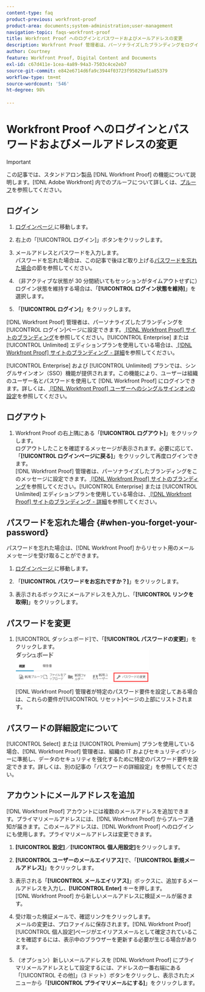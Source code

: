 ```yaml
---
content-type: faq
product-previous: workfront-proof
product-area: documents;system-administration;user-management
navigation-topic: faqs-workfront-proof
title: Workfront Proof へのログインとパスワードおよびメールアドレスの変更
description: Workfront Proof 管理者は、パーソナライズしたブランディングをログインページに設定できます。「Workfront Proof サイトのブランディング」を参照してください。Enterprise または Unlimited エディションプランを使用している場合は、「Workfront Proof サイトのブランディング - 詳細」を参照してください。
author: Courtney
feature: Workfront Proof, Digital Content and Documents
exl-id: c67d411e-1cea-4a89-94a3-7503c4ce2eb7
source-git-commit: e842e6714d6fa9c3944f03723f95029af1a85379
workflow-type: tm+mt
source-wordcount: '546'
ht-degree: 98%

---
```


# Workfront Proof へのログインとパスワードおよびメールアドレスの変更

>[!IMPORTANT]
>
>この記事では、スタンドアロン製品 [!DNL Workfront Proof] の機能について説明します。[!DNL Adobe Workfront] 内でのプルーフについて詳しくは、[プルーフ](../../../review-and-approve-work/proofing/proofing.md)を参照してください。

## ログイン


1. [ ログインページ ](https://app.proofhq.com/login) に移動します。

1. 右上の「[!UICONTROL ログイン]」ボタンをクリックします。
1. メールアドレスとパスワードを入力します。\
   パスワードを忘れた場合は、この記事で後ほど取り上げる[パスワードを忘れた場合](#when-you-forget-your-password)の節を参照してください。

1. （非アクティブな状態が 30 分間続いてもセッションがタイムアウトせずに）ログイン状態を維持する場合は、「**[!UICONTROL ログイン状態を維持]**」を選択します。
1. 「**[!UICONTROL ログイン]**」をクリックします。

[!DNL Workfront Proof] 管理者は、パーソナライズしたブランディングを[!UICONTROL ログイン]ページに設定できます。[ [!DNL Workfront Proof] サイトのブランディング](../../../workfront-proof/wp-acct-admin/branding/brand-wp-site.md)を参照してください。[!UICONTROL Enterprise] または [!UICONTROL Unlimited] エディションプランを使用している場合は、[ [!DNL Workfront Proof] サイトのブランディング - 詳細](../../../workfront-proof/wp-acct-admin/branding/brand-wp-site-advanced.md)を参照してください。

[!UICONTROL Enterprise] および [!UICONTROL Unlimited] プランでは、シングルサインオン（SSO）機能が提供されます。この機能により、ユーザーは組織のユーザー名とパスワードを使用して [!DNL Workfront Proof] にログインできます。詳しくは、[ [!DNL Workfront Proof] ユーザーへのシングルサインオンの設定](../../../workfront-proof/wp-acct-admin/account-settings/configure-sso-for-wp-users.md)を参照してください。

## ログアウト

1. Workfront Proof の右上隅にある「**[!UICONTROL ログアウト]**」をクリックします。\
   ログアウトしたことを確認するメッセージが表示されます。必要に応じて、「**[!UICONTROL ログインページに戻る]**」をクリックして再度ログインできます。\
   [!DNL Workfront Proof] 管理者は、パーソナライズしたブランディングをこのメッセージに設定できます。[ [!DNL Workfront Proof] サイトのブランディング](../../../workfront-proof/wp-acct-admin/branding/brand-wp-site.md)を参照してください。[!UICONTROL Enterprise] または [!UICONTROL Unlimited] エディションプランを使用している場合は、[ [!DNL Workfront Proof] サイトのブランディング - 詳細](../../../workfront-proof/wp-acct-admin/branding/brand-wp-site-advanced.md)を参照してください。

## パスワードを忘れた場合 {#when-you-forget-your-password}

パスワードを忘れた場合は、[!DNL Workfront Proof] からリセット用のメールメッセージを受け取ることができます。


1. [ ログインページ ](https://app.proofhq.com/login) に移動します。

1. 「**[!UICONTROL パスワードをお忘れですか？]**」をクリックします。
1. 表示されるボックスにメールアドレスを入力し、「**[!UICONTROL リンクを取得]**」をクリックします。

## パスワードを変更

1. [!UICONTROL ダッシュボード]で、「**[!UICONTROL パスワードの変更]**」をクリックします。\
   ![Change_passowrd.png](assets/change-passowrd-350x95.png)\
   [!DNL Workfront Proof] 管理者が特定のパスワード要件を設定してある場合は、これらの要件が[!UICONTROL リセット]ページの上部にリストされます。

## パスワードの詳細設定について

[!UICONTROL Select] または [!UICONTROL Premium] プランを使用している場合、[!DNL Workfront Proof] 管理者は、組織の IT およびセキュリティポリシーに準拠し、データのセキュリティを強化するために特定のパスワード要件を設定できます。詳しくは、別の記事の「パスワードの詳細設定」を参照してください。

## アカウントにメールアドレスを追加

[!DNL Workfront Proof] アカウントには複数のメールアドレスを追加できます。プライマリメールアドレスには、[!DNL Workfront Proof] からプルーフ通知が届きます。このメールアドレスは、[!DNL Workfront Proof] へのログインにも使用します。プライマリメールアドレスは変更できます。

1. **[!UICONTROL 設定]**／**[!UICONTROL 個人用設定]**&#x200B;をクリックします。

1. **[!UICONTROL ユーザーのメールエイリアス]**&#x200B;で、「**[!UICONTROL 新規メールアドレス]**」をクリックします。

1. 表示される「**[!UICONTROL メールエイリアス]**」ボックスに、追加するメールアドレスを入力し、**[!UICONTROL Enter]** キーを押します。\
   [!DNL Workfront Proof] から新しいメールアドレスに検証メールが届きます。

1. 受け取った検証メールで、確認リンクをクリックします。\
   メールの変更は、プロファイルに保存されます。[!DNL Workfront Proof] [!UICONTROL 個人設定]ページがエイリアスメールとして確定されていることを確認するには、表示中のブラウザーを更新する必要が生じる場合があります。
1. （オプション）新しいメールアドレスを [!DNL Workfront Proof] にプライマリメールアドレスとして設定するには、アドレスの一番右端にある「[!UICONTROL その他]」（3 ドット）ボタンをクリックし、表示されたメニューから「**[!UICONTROL プライマリメールにする]**」をクリックします。
